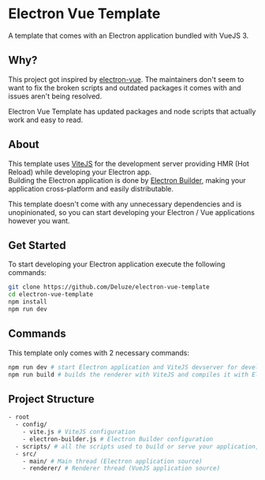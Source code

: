 # Electron Vue Template

A template that comes with an Electron application bundled with VueJS 3.

## Why?

This project got inspired by [electron-vue](https://github.com/SimulatedGREG/electron-vue). The maintainers don't seem to want to fix the broken scripts and outdated packages it comes with and issues aren't being resolved.

Electron Vue Template has updated packages and node scripts that actually work and easy to read.

## About

This template uses [ViteJS](https://vitejs.dev) for the development server providing HMR (Hot Reload) while developing your Electron app.\
Building the Electron application is done by [Electron Builder](https://www.electron.build/), making your application cross-platform and easily distributable.

This template doesn't come with any unnecessary dependencies and is unopinionated, so you can start developing your Electron / Vue applications however you want.

## Get Started

To start developing your Electron application execute the following commands:

```bash
git clone https://github.com/Deluze/electron-vue-template
cd electron-vue-template
npm install
npm run dev
```

## Commands

This template only comes with 2 necessary commands:

```bash
npm run dev # start Electron application and ViteJS devserver for development
npm run build # builds the renderer with ViteJS and compiles it with Electron Builder
```

## Project Structure

```bash
- root
  - config/
    - vite.js # ViteJS configuration
    - electron-builder.js # Electron Builder configuration
  - scripts/ # all the scripts used to build or serve your application, change as you like.
  - src/
    - main/ # Main thread (Electron application source)
    - renderer/ # Renderer thread (VueJS application source)
```
